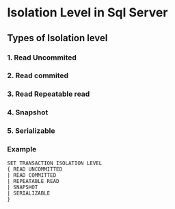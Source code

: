 # Isolation Level in Sql Server

## Types of Isolation level

### 1. Read Uncommited
### 2. Read commited
### 3. Read Repeatable read
### 4. Snapshot
### 5. Serializable 


### Example

    SET TRANSACTION ISOLATION LEVEL
    { READ UNCOMMITTED
    | READ COMMITTED
    | REPEATABLE READ
    | SNAPSHOT
    | SERIALIZABLE
    }
